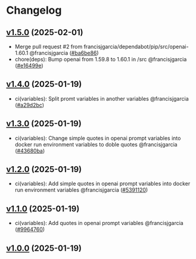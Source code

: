 # Changelog

## [v1.5.0](https://github.com/francisjgarcia/goalbot/releases/v1.5.0) (2025-02-01)
* Merge pull request #2 from francisjgarcia/dependabot/pip/src/openai-1.60.1 @francisjgarcia ([#ba6be86](https://github.com/francisjgarcia/goalbot/commit/ba6be86d5c9b289a6a930d1660ed690a47ad1648))
* chore(deps): Bump openai from 1.59.8 to 1.60.1 in /src @francisjgarcia ([#e16499e](https://github.com/francisjgarcia/goalbot/commit/e16499e6c5d8d1a9e101afc007b93611979ef62b))


## [v1.4.0](https://github.com/francisjgarcia/goalbot/releases/v1.4.0) (2025-01-19)
* ci(variables): Split promt variables in another variables @francisjgarcia ([#a29d2bc](https://github.com/francisjgarcia/goalbot/commit/a29d2bc3fb3c118cc7ada1dd2f531edf89329b91))


## [v1.3.0](https://github.com/francisjgarcia/goalbot/releases/v1.3.0) (2025-01-19)
* ci(variables): Change simple quotes in openai prompt variables into docker run environment variables to doble quotes @francisjgarcia ([#43680ba](https://github.com/francisjgarcia/goalbot/commit/43680bae213f07b7ef4d9a5bf9dbf9b9bd14f338))


## [v1.2.0](https://github.com/francisjgarcia/goalbot/releases/v1.2.0) (2025-01-19)
* ci(variables): Add simple quotes in openai prompt variables into docker run environment variables @francisjgarcia ([#5391120](https://github.com/francisjgarcia/goalbot/commit/539112057b17bede025d00eb8af0387a864cef13))


## [v1.1.0](https://github.com/francisjgarcia/goalbot/releases/v1.1.0) (2025-01-19)
* ci(variables): Add quotes in openai prompt variables @francisjgarcia ([#9964760](https://github.com/francisjgarcia/goalbot/commit/99647608fe3ba5908b0e20253ed16ddfd66becb7))


## [v1.0.0](https://github.com/francisjgarcia/goalbot/releases/v1.0.0) (2025-01-19)
